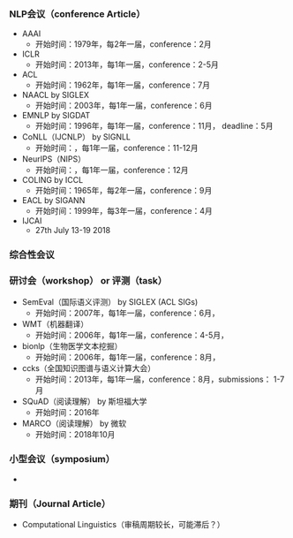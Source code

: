 ### NLP会议（conference Article）
- AAAI
  - 开始时间：1979年，每2年一届，conference：2月
- ICLR
  - 开始时间：2013年，每1年一届，conference：2-5月
- ACL
  - 开始时间：1962年，每1年一届，conference：7月
- NAACL by SIGLEX
  - 开始时间：2003年，每1年一届，conference：6月
- EMNLP by SIGDAT
  - 开始时间：1996年，每1年一届，conference：11月， deadline：5月
- CoNLL（IJCNLP） by SIGNLL
  - 开始时间：，每1年一届，conference：11-12月
- NeurIPS（NIPS）
  - 开始时间：，每1年一届，conference：12月
- COLING by ICCL
  - 开始时间：1965年，每2年一届，conference：9月
- EACL by SIGANN
  - 开始时间：1999年，每3年一届，conference：4月
- IJCAI
  - 27th July 13-19 2018

### 综合性会议

### 研讨会（workshop） or 评测（task）
- SemEval（国际语义评测） by SIGLEX (ACL SIGs)
  - 开始时间：2007年，每1年一届，conference：6月，
- WMT（机器翻译）
  - 开始时间：2006年，每1年一届，conference：4-5月，
- bionlp（生物医学文本挖掘）
  - 开始时间：2006年，每1年一届，conference：8月，
- ccks（全国知识图谱与语义计算大会）
  - 开始时间：2013年，每1年一届，conference：8月，submissions： 1-7月
- SQuAD（阅读理解） by 斯坦福大学
  - 开始时间：2016年
- MARCO（阅读理解） by 微软
  - 开始时间：2018年10月

### 小型会议（symposium）
- 

### 期刊（Journal Article）
- Computational Linguistics（审稿周期较长，可能滞后？）
